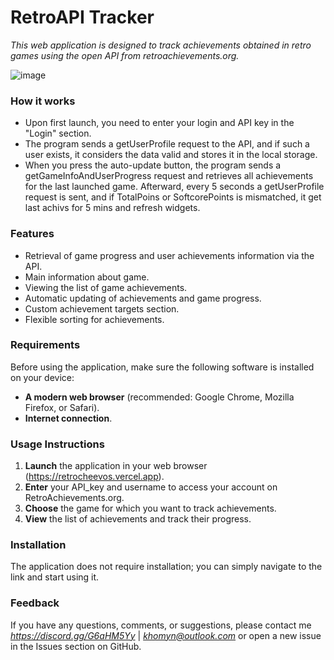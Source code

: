 
# RetroAPI Tracker

*This web application is designed to track achievements obtained in retro games using the open API from retroachievements.org.*

![image](https://github.com/taras240/retro-api/assets/41308277/028a6538-96c0-429f-ade4-a7cda9544472)




### How it works

- Upon first launch, you need to enter your login and API key in the "Login" section.
- The program sends a getUserProfile request to the API, and if such a user exists, it considers the data valid and stores it in the local storage.
- When you press the auto-update button, the program sends a getGameInfoAndUserProgress request and retrieves all achievements for the last launched game. Afterward, every 5 seconds a getUserProfile request is sent, and if TotalPoins or SoftcorePoints is mismatched, it get last achivs for 5 mins and refresh widgets.
### Features

- Retrieval of game progress and user achievements information via the API.
- Main information about game.
- Viewing the list of game achievements.
- Automatic updating of achievements and game progress.
- Custom achievement targets section.
- Flexible sorting for achievements.

### Requirements

Before using the application, make sure the following software is installed on your device:

- **A modern web browser** (recommended: Google Chrome, Mozilla Firefox, or Safari).
- **Internet connection**.

### Usage Instructions

1. **Launch** the application in your web browser (https://retrocheevos.vercel.app).
2. **Enter** your API_key and username to access your account on RetroAchievements.org.
3. **Choose** the game for which you want to track achievements.
4. **View** the list of achievements and track their progress.

### Installation

The application does not require installation; you can simply navigate to the link and start using it.


### Feedback

If you have any questions, comments, or suggestions, please contact me *https://discord.gg/G6aHM5Yy* | *khomyn@outlook.com*  or open a new issue in the Issues section on GitHub.
